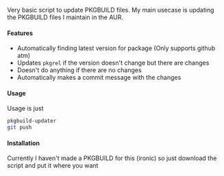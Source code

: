 Very basic script to update PKGBUILD files. My main usecase is updating the PKGBUILD files I maintain in the AUR.

#### Features

 - Automatically finding latest version for package (Only supports github atm)
 - Updates `pkgrel` if the version doesn't change but there are changes
 - Doesn't do anything if there are no changes
 - Automatically makes a commit message with the changes

#### Usage

Usage is just

```sh
pkgbuild-updater
git push
```

#### Installation

Currently I haven't made a PKGBUILD for this (ironic) so just download the script and put it where you want
